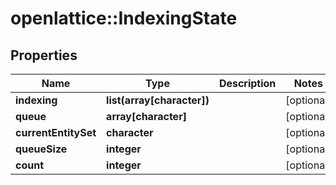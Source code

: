 # openlattice::IndexingState

## Properties
Name | Type | Description | Notes
------------ | ------------- | ------------- | -------------
**indexing** | **list(array[character])** |  | [optional] 
**queue** | **array[character]** |  | [optional] 
**currentEntitySet** | **character** |  | [optional] 
**queueSize** | **integer** |  | [optional] 
**count** | **integer** |  | [optional] 


